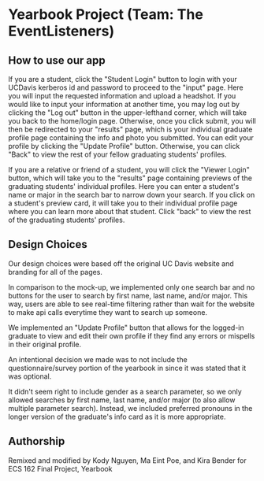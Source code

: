 # Yearbook Project (Team: The EventListeners)

## How to use our app

If you are a student, click the "Student Login" button to login with your UCDavis kerberos id and
password to proceed to the "input" page.  Here you will input the requested information and upload a
headshot.  If you would like to input your information at another time, you may log out by clicking
the "Log out" button in the upper-lefthand corner, which will take you back to the home/login page. 
Otherwise, once you click submit, you will then be redirected to your "results" page, which is your
individual graduate profile page containing the info and photo you submitted.  You can edit your
profile by clicking the "Update Profile" button. Otherwise, you can click "Back" to view the rest
of your fellow graduating students' profiles. 

If you are a relative or friend of a student, you will click the "Viewer Login" button, which will
take you to the "results" page containing previews of the graduating students' individual profiles. 
Here you can enter a student's name or major in the search bar to narrow down your search.  If you
click on a student's preview card, it will take you to their individual profile page where you can
learn more about that student.  Click "back" to view the rest of the graduating students' profiles.

## Design Choices

Our design choices were based off the original UC Davis website and branding for all of the pages.

In comparison to the mock-up, we implemented only one search bar and no buttons for the user
to search by first name, last name, and/or major. This way, users are able to see real-time filtering
rather than wait for the website to make api calls everytime they want to search up someone.

We implemented an "Update Profile" button that allows for the logged-in graduate to view and
edit their own profile if they find any errors or mispells in their original profile.

An intentional decision we made was to not include the questionnaire/survey portion of the
yearbook in since it was stated that it was optional.

It didn't seem right to include gender as a search parameter, so we only allowed searches by
first name, last name, and/or major (to also allow multiple parameter search). Instead, we included
preferred pronouns in the longer version of the graduate's info card as it is more appropriate.

## Authorship

Remixed and modified by Kody Nguyen, Ma Eint Poe, and Kira Bender for ECS 162 Final Project, Yearbook
